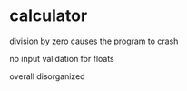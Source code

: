 # calculator
division by zero causes the program to crash

no input validation for floats

overall disorganized
